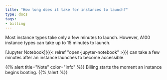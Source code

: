 ```yaml
---
title: "How long does it take for instances to launch?"
type: docs
tags:
- billing
---
```


Most instance types take only a few minutes to launch. However, A100 instance
types can take up to 15 minutes to launch.

[Jupyter Notebook]({{< relref "open-jupyter-notebook" >}}) can take a few
minutes after an instance launches to become accessible.

{{% alert title="Note" color="info" %}}
Billing starts the moment an instance begins booting.
{{% /alert %}}
